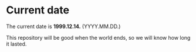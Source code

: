 # Current date

The current date is **1999.12.14.** (YYYY.MM.DD.)

This repository will be good when the world ends, so we will know how long it lasted.